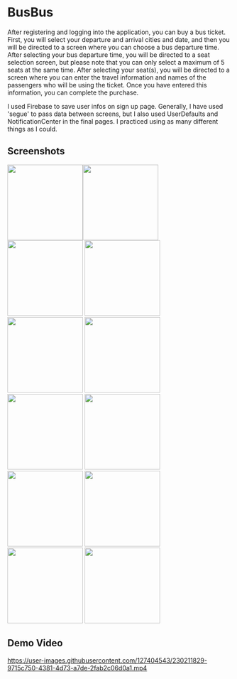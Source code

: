 # BusBus
After registering and logging into the application, you can buy a bus ticket. First, you will select your departure and arrival cities and date, and then you will be directed to a screen where you can choose a bus departure time. After selecting your bus departure time, you will be directed to a seat selection screen, but please note that you can only select a maximum of 5 seats at the same time. After selecting your seat(s), you will be directed to a screen where you can enter the travel information and names of the passengers who will be using the ticket. Once you have entered this information, you can complete the purchase.

I used Firebase to save user infos on sign up page. Generally, I have used 'segue' to pass data between screens, but I also used UserDefaults and NotificationCenter in the final pages. I practiced using as many different things as I could.

## Screenshots
<img width="170" src="https://user-images.githubusercontent.com/127404543/231181057-bde1e508-205a-427d-84f8-39f83bb5d3f9.png"><img width="170" src="https://user-images.githubusercontent.com/127404543/231181116-b53aaf97-7b4d-4684-8b1f-b96c0e3b3ccc.png">
<img width="170" src="https://user-images.githubusercontent.com/127404543/231181139-b0cd7d98-7df5-4f38-a362-a643e132437f.png">
<img width="170" src="https://user-images.githubusercontent.com/127404543/231181162-01519363-9026-4a05-8411-10f049f3e75d.png">
<img width="170" src="https://user-images.githubusercontent.com/127404543/231181317-4a44dddd-4365-4bf1-a5d8-b872edd9ed63.png">
<img width="170" src="https://user-images.githubusercontent.com/127404543/231181334-f8a96dd0-3634-4c82-9822-720df0de3d59.png">
<img width="170" src="https://user-images.githubusercontent.com/127404543/231181353-bc0a7e51-c7d0-4a84-b4c0-554caf139ac1.png">
<img width="170" src="https://user-images.githubusercontent.com/127404543/231181376-553e8984-46ef-4ffa-9511-12d7d1763e64.png">
<img width="170" src="https://user-images.githubusercontent.com/127404543/231181568-ff0c306e-943b-4b43-a1d5-a18af68a6aa4.png">
<img width="170" src="https://user-images.githubusercontent.com/127404543/231181579-cb27f0f8-24b0-4c6f-83d1-1d36f6d3a8a1.png">
<img width="170" src="https://user-images.githubusercontent.com/127404543/231181620-1da1794e-4574-4d9c-909f-20df415eb15f.png">
<img width="170" src="https://user-images.githubusercontent.com/127404543/231181649-d361808a-6d2b-4b13-8fb2-dd9e86fd957f.png">



## Demo Video
https://user-images.githubusercontent.com/127404543/230211829-9715c750-4381-4d73-a7de-2fab2c06d0a1.mp4
